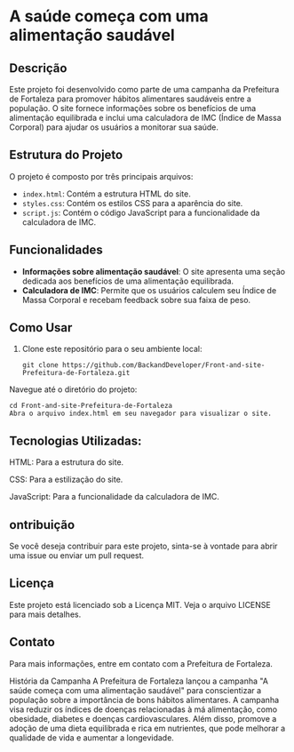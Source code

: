 # A saúde começa com uma alimentação saudável

## Descrição
Este projeto foi desenvolvido como parte de uma campanha da Prefeitura de Fortaleza para promover hábitos alimentares saudáveis entre a população. O site fornece informações sobre os benefícios de uma alimentação equilibrada e inclui uma calculadora de IMC (Índice de Massa Corporal) para ajudar os usuários a monitorar sua saúde.

## Estrutura do Projeto
O projeto é composto por três principais arquivos:
- `index.html`: Contém a estrutura HTML do site.
- `styles.css`: Contém os estilos CSS para a aparência do site.
- `script.js`: Contém o código JavaScript para a funcionalidade da calculadora de IMC.

## Funcionalidades
- **Informações sobre alimentação saudável**: O site apresenta uma seção dedicada aos benefícios de uma alimentação equilibrada.
- **Calculadora de IMC**: Permite que os usuários calculem seu Índice de Massa Corporal e recebam feedback sobre sua faixa de peso.

## Como Usar
1. Clone este repositório para o seu ambiente local:
   ```
   git clone https://github.com/BackandDeveloper/Front-and-site-Prefeitura-de-Fortaleza.git
   ```
Navegue até o diretório do projeto:

  ```
cd Front-and-site-Prefeitura-de-Fortaleza
Abra o arquivo index.html em seu navegador para visualizar o site.
   ```

## Tecnologias Utilizadas: 
HTML: Para a estrutura do site.

CSS: Para a estilização do site.

JavaScript: Para a funcionalidade da calculadora de IMC.

## ontribuição
Se você deseja contribuir para este projeto, sinta-se à vontade para abrir uma issue ou enviar um pull request.

## Licença
Este projeto está licenciado sob a Licença MIT. Veja o arquivo LICENSE para mais detalhes.

## Contato
Para mais informações, entre em contato com a Prefeitura de Fortaleza.

História da Campanha
A Prefeitura de Fortaleza lançou a campanha "A saúde começa com uma alimentação saudável" para conscientizar a população sobre a importância de bons hábitos alimentares. A campanha visa reduzir os índices de doenças relacionadas à má alimentação, como obesidade, diabetes e doenças cardiovasculares. Além disso, promove a adoção de uma dieta equilibrada e rica em nutrientes, que pode melhorar a qualidade de vida e aumentar a longevidade.
